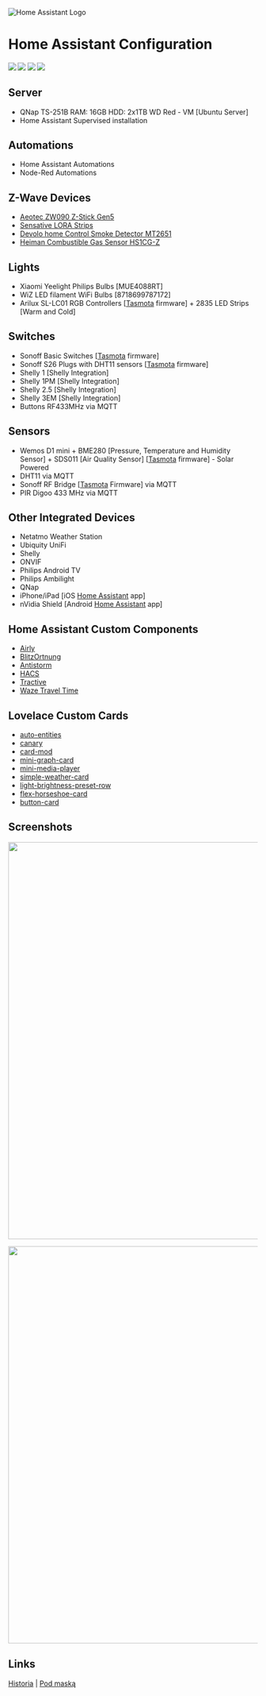 ![Home Assistant Logo](https://github.com/brianjking/hass-config/blob/master/images/hass.png "Home Assistant Logo")

# Home Assistant Configuration
 <p align="center"><h4>
    <a href="https://travis-ci.org/sineczek/HomeAssistant"><img src="https://img.shields.io/travis/sineczek/homeassistant?label=Travis%20CI&style=plastic"/></a>
    <a href="https://github.com/sineczek/HomeAssistant/stargazers"><img src="https://img.shields.io/github/stars/sineczek/homeassistant.svg?style=plasticr"/></a>
    <a href="https://github.com/sineczek/HomeAssistant/commits/master"><img src="https://img.shields.io/github/last-commit/sineczek/homeassistant.svg?style=plasticr"/></a>
    <a href="https://github.com/sineczek/HomeAssistant/commits/master"><img src="https://img.shields.io/github/commit-activity/y/sineczek/homeassistant?style=plastic"/></a>
  </h4></p>

## Server

* QNap TS-251B RAM: 16GB  HDD: 2x1TB WD Red - VM [Ubuntu Server]
* Home Assistant Supervised installation

## Automations
* Home Assistant Automations
* Node-Red Automations

## Z-Wave Devices

* [Aeotec ZW090 Z-Stick Gen5](https://aeotec.com/z-wave-usb-stick/)
* [Sensative LORA Strips](https://sensative.com/sensors/strips-lora-sensors/ "Sensative Strips")
* [Devolo home Control Smoke Detector MT2651](https://www.devolo.co.uk/devolo-home-control-smoke-detector)
* [Heiman Combustible Gas Sensor HS1CG-Z](http://www.heimantech.com/product/?type=detail&id=34)

## Lights

* Xiaomi Yeelight Philips Bulbs [MUE4088RT]
* WiZ LED filament WiFi Bulbs [8718699787172]
* Arilux SL-LC01 RGB Controllers [[Tasmota](https://tasmota.github.io/docs/) firmware] + 2835 LED Strips [Warm and Cold]

## Switches

* Sonoff Basic Switches [[Tasmota](https://tasmota.github.io/docs/) firmware]
* Sonoff S26 Plugs with DHT11 sensors [[Tasmota](https://tasmota.github.io/docs/) firmware] 
* Shelly 1 [Shelly Integration]
* Shelly 1PM [Shelly Integration]
* Shelly 2.5 [Shelly Integration]
* Shelly 3EM [Shelly Integration]
* Buttons RF433MHz via MQTT

## Sensors

* Wemos D1 mini + BME280 [Pressure, Temperature and Humidity Sensor] + SDS011 [Air Quality Sensor] [[Tasmota](https://tasmota.github.io/docs/) firmware] - Solar Powered
* DHT11 via MQTT
* Sonoff RF Bridge [[Tasmota](https://tasmota.github.io/docs/) Firmware] via MQTT
* PIR Digoo 433 MHz via MQTT

## Other Integrated Devices

* Netatmo Weather Station 
* Ubiquity UniFi
* Shelly
* ONVIF
* Philips Android TV
* Philips Ambilight
* QNap
* iPhone/iPad [iOS [Home Assistant](https://itunes.apple.com/us/app/home-assistant-companion/id1099568401) app]
* nVidia Shield [Android [Home Assistant](https://play.google.com/store/apps/details?id=io.homeassistant.companion.android) app]



## Home Assistant Custom Components

* [Airly](https://github.com/bieniu/ha-airly)
* [BlitzOrtnung](https://github.com/mrk-its/homeassistant-blitzortung)
* [Antistorm](https://github.com/PiotrMachowski/Home-Assistant-custom-components-Antistorm)
* [HACS](https://github.com/custom-components/hacs)
* [Tractive](https://github.com/Danielhiversen/home_assistant_tractive)
* [Waze Travel Time](https://github.com/r-renato/ha-card-waze-travel-time)


## Lovelace Custom Cards

* [auto-entities](https://github.com/thomasloven/lovelace-auto-entities)
* [canary](https://github.com/jcwillox/lovelace-canary)
* [card-mod](https://github.com/thomasloven/lovelace-card-mod)
* [mini-graph-card](https://github.com/kalkih/mini-graph-card)
* [mini-media-player](https://github.com/kalkih/mini-media-player)
* [simple-weather-card](https://github.com/kalkih/simple-weather-card)
* [light-brightness-preset-row](https://github.com/finity69x2/light-brightness-preset-row)
* [flex-horseshoe-card](https://github.com/AmoebeLabs/flex-horseshoe-card)
* [button-card](https://github.com/custom-cards/button-card)

## Screenshots
<p align="center">
  <img width="800" src="https://github.com/sineczek/HomeAssistant/blob/master/www/01.png">
</p>

<p align="center">
  <img width="800" src="https://github.com/sineczek/HomeAssistant/blob/master/www/05.png">
</p>

## Links
<p align="center">

[Historia](https://github.com/sineczek/HomeAssistant/blob/master/www/historia.md) | [Pod maską](https://github.com/sineczek/HomeAssistant/blob/master/www/pod_maska.md)

</p>